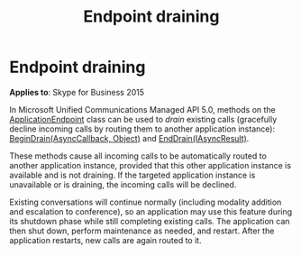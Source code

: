 ﻿---
title: Endpoint draining
TOCTitle: Endpoint draining
ms:assetid: 983c3c61-2ac0-4d07-9e38-4ffed06d2798
ms:mtpsurl: https://msdn.microsoft.com/en-us/library/Dn465934(v=office.16)
ms:contentKeyID: 65239823
ms.date: 07/27/2015
mtps_version: v=office.16
---

# Endpoint draining

**Applies to**: Skype for Business 2015

In Microsoft Unified Communications Managed API 5.0, methods on the [ApplicationEndpoint](https://docs.microsoft.com/dotnet/api/microsoft.rtc.collaboration.applicationendpoint?view=ucma-api) class can be used to *drain* existing calls (gracefully decline incoming calls by routing them to another application instance): [BeginDrain(AsyncCallback, Object)](https://docs.microsoft.com/dotnet/api/microsoft.rtc.collaboration.applicationendpoint.begindrain?view=ucma-api) and [EndDrain(IAsyncResult)](https://msdn.microsoft.com/en-us/library/hh383086\(v=office.16\)). 

These methods cause all incoming calls to be automatically routed to another application instance, provided that this other application instance is available and is not draining. If the targeted application instance is unavailable or is draining, the incoming calls will be declined.

Existing conversations will continue normally (including modality addition and escalation to conference), so an application may use this feature during its shutdown phase while still completing existing calls. The application can then shut down, perform maintenance as needed, and restart. After the application restarts, new calls are again routed to it.


